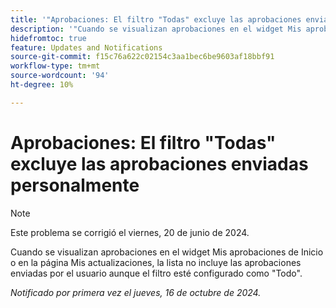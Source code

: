 ```yaml
---
title: '"Aprobaciones: El filtro "Todas" excluye las aprobaciones enviadas personalmente"'
description: '"Cuando se visualizan aprobaciones en el widget Mis aprobaciones de Inicio o en la página Mis actualizaciones, la lista no incluye las aprobaciones enviadas por el usuario aunque el filtro esté configurado como "Todo"."'
hidefromtoc: true
feature: Updates and Notifications
source-git-commit: f15c76a622c02154c3aa1bec6be9603af18bbf91
workflow-type: tm+mt
source-wordcount: '94'
ht-degree: 10%

---
```


# Aprobaciones: El filtro &quot;Todas&quot; excluye las aprobaciones enviadas personalmente

>[!NOTE]
>
>Este problema se corrigió el viernes, 20 de junio de 2024.

Cuando se visualizan aprobaciones en el widget Mis aprobaciones de Inicio o en la página Mis actualizaciones, la lista no incluye las aprobaciones enviadas por el usuario aunque el filtro esté configurado como &quot;Todo&quot;.

_Notificado por primera vez el jueves, 16 de octubre de 2024._
